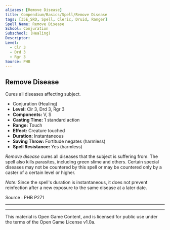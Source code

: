 ```yaml
---
aliases: [Remove Disease]
title: Compendium/Basics/Spell/Remove Disease
tags: [35E_SRD, Spell, Cleric, Druid, Ranger]
Spell Name: Remove Disease
School: Conjuration
Subschool: (Healing)
Descriptor: 
Level:
  - Clr 3
  - Drd 3
  - Rgr 3
Source: PHB
---
```



## Remove Disease

Cures all diseases affecting subject.

*   Conjuration (Healing)
*   **Level:** Clr 3, Drd 3, Rgr 3
*   **Components:** V, S
*   **Casting Time:** 1 standard action
*   **Range:** Touch
*   **Effect:** Creature touched
*   **Duration:** Instantaneous
*   **Saving Throw:** Fortitude negates (harmless)
*   **Spell Resistance:** Yes (harmless)

<p><i>Remove disease</i> cures all diseases that the subject is suffering from. The spell also kills parasites, including green slime and others. Certain special diseases may not be countered by this spell or may be countered only by a caster of a certain level or higher.</p><p><i>Note:</i> Since the spell's duration is instantaneous, it does not prevent reinfection after a new exposure to the same disease at a later date.</p>

Source : PHB P271

---

---

This material is Open Game Content, and is licensed for public use under
the terms of the Open Game License v1.0a.
